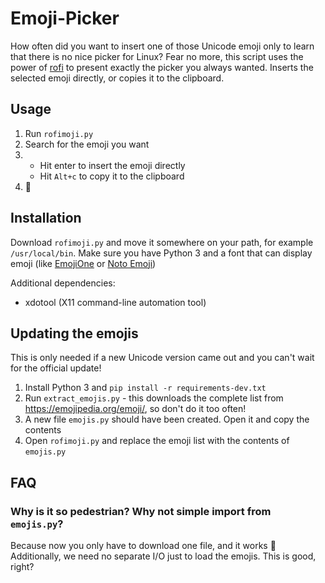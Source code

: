 # Emoji-Picker

How often did you want to insert one of those Unicode emoji only to learn that there is no nice picker for Linux?
Fear no more, this script uses the power of [rofi](https://github.com/DaveDavenport/rofi/) to present exactly the picker you always wanted.
Inserts the selected emoji directly, or copies it to the clipboard.

## Usage

1. Run `rofimoji.py`
2. Search for the emoji you want
3. - Hit enter to insert the emoji directly
   - Hit `Alt+c` to copy it to the clipboard
4. 🎠

## Installation

Download `rofimoji.py` and move it somewhere on your path, for example `/usr/local/bin`.
Make sure you have Python 3 and a font that can display emoji (like [EmojiOne](https://github.com/emojione/emojione) or [Noto Emoji](https://www.google.com/get/noto/))

Additional dependencies:
- xdotool (X11 command-line automation tool)

## Updating the emojis

This is only needed if a new Unicode version came out and you can't wait for the official update!

1. Install Python 3 and `pip install -r requirements-dev.txt`
2. Run `extract_emojis.py` - this downloads the complete list from https://emojipedia.org/emoji/, so don't do it too often!
3. A new file `emojis.py` should have been created. Open it and copy the contents
4. Open `rofimoji.py` and replace the emoji list with the contents of `emojis.py`

## FAQ

### Why is it so pedestrian? Why not simple import from `emojis.py`?
Because now you only have to download one file, and it works 
Additionally, we need no separate I/O just to load the emojis. This is good, right?
